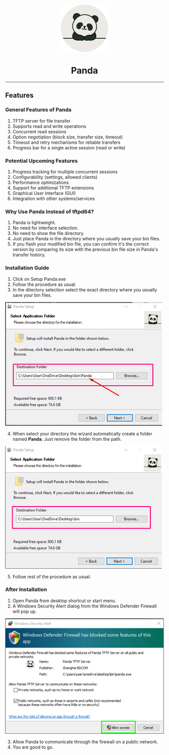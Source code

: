 <p align="center">
  <img src="Photos/cropped_image.png" alt="Panda Logo" height="150dp">
</p>

<h1 align="center">Panda</h1>

---

## Features


### General Features of Panda

1. TFTP server for file transfer
2. Supports read and write operations
3. Concurrent read sessions
4. Option negotiation (block size, transfer size, timeout)
5. Timeout and retry mechanisms for reliable transfers
6. Progress bar for a single active session (read or write)

### Potential Upcoming Features

1. Progress tracking for multiple concurrent sessions
2. Configurability (settings, allowed clients)
3. Performance optimizations
4. Support for additional TFTP extensions
5. Graphical User Interface (GUI)
6. Integration with other systems/services

### Why Use Panda Instead of tftpd64?

1. Panda is lightweight.
2. No need for interface selection.
3. No need to show the file directory.
4. Just place Panda in the directory where you usually save your bin files.
5. If you flash your modified bin file, you can confirm it's the correct version by comparing its size with the previous bin file size in Panda's transfer history.


### Installation Guide 

1. Click on Setup Panda.exe
2. Follow the procedure as usual.
3. In the ditectory selection select the exact directory where you usually save your bin files.
   
![](Photos/Screenshot_2.png)

4. When select your directory the wizard automatically create a folder named **Panda**. Just remove the folder from the path.
   
![](Photos/Screenshot_5.png)

5. Follow rest of the procedure as usual.

### After Installation

1. Open Panda from desktop shortcut or start menu.
2. A Windows Security Alert dialog from the Windows Defender Firewall will pop up.
   
![](Photos/Screenshot_31.png)

3. Allow Panda to communicate through the firewall on a public network.
4. You are good to go.

